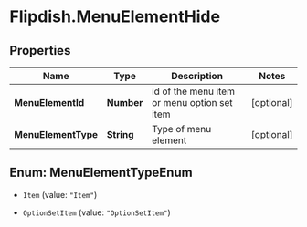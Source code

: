 # Flipdish.MenuElementHide

## Properties
Name | Type | Description | Notes
------------ | ------------- | ------------- | -------------
**MenuElementId** | **Number** | id of the menu item or menu option set item | [optional] 
**MenuElementType** | **String** | Type of menu element | [optional] 


<a name="MenuElementTypeEnum"></a>
## Enum: MenuElementTypeEnum


* `Item` (value: `"Item"`)

* `OptionSetItem` (value: `"OptionSetItem"`)




